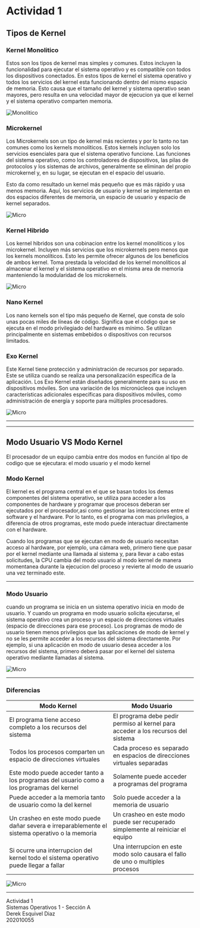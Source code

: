 # Actividad 1

## Tipos de Kernel

### Kernel Monolitico

Estos son los tipos de kernel mas simples y comunes. Estos incluyen la funcionalidad para ejecutar el sistema operativo y es compatible con todos los dispositivos conectados. En estos tipos de kernel el sistema operativo y todos los servicios del kernel esta funcionando dentro del mismo espacio de memoria. Esto causa que el tamaño del kernel y sistema operativo sean mayores, pero resulta en una velocidad mayor de ejecucion ya que el kernel y el sistema operativo comparten memoria.

![Monolitico](images/monolitico.png)

### Microkernel

Los Microkernels son un tipo de kernel más recientes y por lo tanto no tan comunes como los kernels monolíticos. Estos kernels incluyen solo los servicios esenciales para que el sistema operativo funcione. Las funciones del sistema operativo, como los controladores de dispositivos, las pilas de protocolos y los sistemas de archivos, generalmente se eliminan del propio microkernel y, en su lugar, se ejecutan en el espacio del usuario.

Esto da como resultado un kernel más pequeño que es más rápido y usa menos memoria. Aquí, los servicios de usuario y kernel se implementan en dos espacios diferentes de memoria, un espacio de usuario y espacio de kernel separados.

![Micro](images/microkernel.png)

### Kernel Hibrido

Los kernel hibridos son una cobinacion entre los kernel monoliticos y los microkernel. Incluyen más servicios que los microkernels pero menos que los kernels monolíticos. Esto les permite ofrecer algunos de los beneficios de ambos kernel. Toma prestada la velocidad de los kernel monolíticos al almacenar el kernel y el sistema operativo en el misma area de memoria manteniendo la modularidad de los microkernels.

![Micro](images/hibrido.png)

### Nano Kernel

Los nano kernels son el tipo más pequeño de Kernel, que consta de solo unas pocas miles de líneas de código. Significa que el código que se ejecuta en el modo privilegiado del hardware es mínimo. Se utilizan principalmente en sistemas embebidos o dispositivos con recursos limitados.

### Exo Kernel

Este Kernel tiene protección y administración de recursos por separado. Este se utiliza cuando se realiza una personalización específica de la aplicación. Los Exo Kernel están diseñados generalmente para su uso en dispositivos móviles. Son una variación de los micronúcleos que incluyen características adicionales específicas para dispositivos móviles, como administración de energía y soporte para múltiples procesadores.

![Micro](images/exo.png)

---

---

## Modo Usuario VS Modo Kernel

El procesador de un equipo cambia entre dos modos en función al tipo de codigo que se ejecutara: el modo usuario y el modo kernel

### Modo Kernel

El kernel es el programa central en el que se basan todos los demas componentes del sistema operativo, se utiliza para acceder a los componentes de hardware y programar que procesos deberan ser ejecutados por el procesador,asi como gestionar las interacciones entre el software y el hardware. Por lo tanto, es el programa con mas privilegios, a diferencia de otros programas, este modo puede interactuar directamente con el hardware.

Cuando los programas que se ejecutan en modo de usuario necesitan acceso al hardware, por ejemplo, una cámara web, primero tiene que pasar por el kernel mediante una llamada al sistema y, para llevar a cabo estas solicitudes, la CPU cambia del modo usuario al modo kernel de manera momentanea durante la ejecucion del proceso y revierte al modo de usuario una vez terminado este.

---

### Modo Usuario

cuando un programa se inicia en un sistema operativo inicia en modo de usuario. Y cuando un programa en modo usuario solicita ejecutarse, el sistema operativo crea un proceso y un espacio de direcciones virtuales (espacio de direcciones para ese proceso). Los programas de modo de usuario tienen menos privilegios que las aplicaciones de modo de kernel y no se les permite acceder a los recursos del sistema directamente. Por ejemplo, si una aplicación en modo de usuario desea acceder a los recursos del sistema, primero deberá pasar por el kernel del sistema operativo mediante llamadas al sistema.

![Micro](images/usuario_vs_kernel2.png)

---

### Diferencias

| Modo Kernel                                                                                     | Modo Usuario                                                                     |
| ----------------------------------------------------------------------------------------------- | -------------------------------------------------------------------------------- |
| El programa tiene acceso completo a los recursos del sistema                                    | El programa debe pedir permiso al kernel para acceder a los recursos del sistema |
| Todos los procesos comparten un espacio de direcciones virtuales                                | Cada proceso es separado en espacios de direcciones virtuales separadas          |
| Este modo puede acceder tanto a los programas del usuario como a los programas del kernel       | Solamente puede acceder a programas del programa                                 |
| Puede acceder a la memoria tanto de usuario como la del kernel                                  | Solo puede acceder a la memoria de usuario                                       |
| Un crasheo en este modo puede dañar severa e irreparablemente el sistema operativo o la memoria | Un crasheo en este modo puede ser recuperado simplemente al reiniciar el equipo  |
| Si ocurre una interrupcion del kernel todo el sistema operativo puede llegar a fallar           | Una interrupcion en este modo solo causara el fallo de uno o multiples procesos  |


![Micro](images/usuario_vs_kernel.png)


---
Actividad 1 <br />
Sistemas Operativos 1 - Sección A <br />
Derek Esquivel Diaz <br />
202010055 


